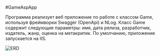 #GameAspApp

Программа реализует веб приложение по работе с классом Game, используя фреймворки Swagger (OpenApi) и NLog. 
Класс Game содержит следующие параметры: имя, дата релиза, разработчик, издатель, жанр, оценка на метакритик. 
По умолчанию, приложение запускается на IIS. 

![ERD](https://user-images.githubusercontent.com/74019811/100550159-6faa2380-3291-11eb-869c-00b53057c5e6.jpg)
